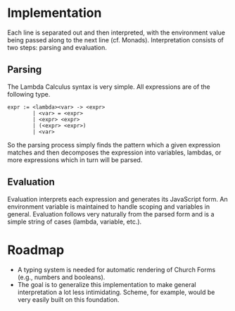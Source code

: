 Implementation
==============
Each line is separated out and then interpreted, with the environment value being passed along to the next line (cf. Monads). Interpretation consists of two steps: parsing and evaluation.

Parsing
-------
The Lambda Calculus syntax is very simple. All expressions are of the following type.

	expr := <lambda><var> -> <expr>
			| <var> = <expr>
			| <expr> <expr>
			| (<expr> <expr>)
			| <var>	

So the parsing process simply finds the pattern which a given expression matches and then decomposes the expression into variables, lambdas, or more expressions which in turn will be parsed.

Evaluation
----------
Evaluation interprets each expression and generates its JavaScript form. An environment variable is maintained to handle scoping and variables in general. Evaluation follows very naturally from the parsed form and is a simple string of cases (lambda, variable, etc.).

Roadmap
=======
- A typing system is needed for automatic rendering of Church Forms (e.g., numbers and booleans).
- The goal is to generalize this implementation to make general interpretation a lot less intimidating. Scheme, for example, would be very easily built on this foundation.